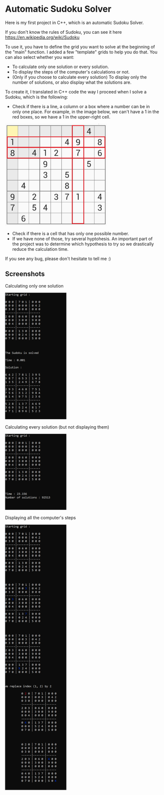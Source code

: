 
# Automatic Sudoku Solver

Here is my first project in C++, which is an automatic Sudoku Solver.

If you don't know the rules of Sudoku, you can see it here https://en.wikipedia.org/wiki/Sudoku

To use it, you have to define the grid you want to solve at the beginning of the "main" function. I added a few "template" grids to help you do that. 
You can also select whether you want:
- To calculate only one solution or every solution.
- To display the steps of the computer's calculations or not.
- (Only if you choose to calculate every solution) To display only the number of solutions, or also display what the solutions are.

To create it, I translated in C++ code the way I proceed when I solve a Sudoku, which is the following:
- Check if there is a line, a column or a box where a number can be in only one place.
For example, in the image below, we can't have a 1 in the red boxes, so we have a 1 in the upper-right cell.
<img src="Screenshots/Sudoku_illustration.jpg" width="333" height="333">

- Check if there is a cell that has only one possible number.
- If we have none of those, try several hyptohesis. An important part of the project was to determine which hypothesis to try so we drastically reduce the calculation time.

If you see any bug, please don't hesitate to tell me :)


## Screenshots

Calculating only one solution

<img src="Screenshots/Screenshot_Sudoku_1.png" width="200" height="413">

Calculating every solution (but not displaying them)

<img src="Screenshots/Screenshot_Sudoku_3.png" width="200" height="248">

Displaying all the computer's steps

<img src="Screenshots/Screenshot_Sudoku_2.png" width="200" height="867">
